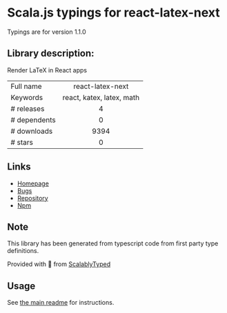 
# Scala.js typings for react-latex-next

Typings are for version 1.1.0

## Library description:
Render LaTeX in React apps

|                    |                 |
| ------------------ | :-------------: |
| Full name          | react-latex-next |
| Keywords           | react, katex, latex, math |
| # releases         | 4 |
| # dependents       | 0 |
| # downloads        | 9394 |
| # stars            | 0 |

## Links
- [Homepage](https://github.com/harunurhan/react-latex-next#readme)
- [Bugs](https://github.com/harunurhan/react-latex-next/issues)
- [Repository](https://github.com/harunurhan/react-latex-next)
- [Npm](https://www.npmjs.com/package/react-latex-next)
    


## Note
This library has been generated from typescript code from first party type definitions.

Provided with :purple_heart: from [ScalablyTyped](https://github.com/oyvindberg/ScalablyTyped)

## Usage
See [the main readme](../../readme.md) for instructions.


